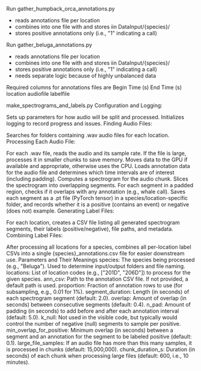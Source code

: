 Run gather_humpback_orca_annotations.py
* reads annotations file per location
* combines into one file with and stores iin DataInput/{species}/
* stores positive annotations only (i.e., "1" indicating a call) 

Run gather_beluga_annotations.py
* reads annotations file per location
* combines into one file with and stores iin DataInput/{species}/
* stores positive annotations only (i.e., "1" indicating a call) 
* needs separate logic because of highly unbalanced data

Required columns for annotations files are 
 Begin Time (s)
 End Time (s)
 location
 audiofile
 labelfile


 make_spectrograms_and_labels.py
 Configuration and Logging:

Sets up parameters for how audio will be split and processed.
Initializes logging to record progress and issues.
Finding Audio Files:

Searches for folders containing .wav audio files for each location.
Processing Each Audio File:

For each .wav file, reads the audio and its sample rate.
If the file is large, processes it in smaller chunks to save memory.
Moves data to the GPU if available and appropriate, otherwise uses the CPU.
Loads annotation data for the audio file and determines which time intervals are of interest (including padding).
Computes a spectrogram for the audio chunk.
Slices the spectrogram into overlapping segments.
For each segment in a padded region, checks if it overlaps with any annotation (e.g., whale call).
Saves each segment as a .pt file (PyTorch tensor) in a species/location-specific folder, and records whether it is a positive (contains an event) or negative (does not) example.
Generating Label Files:

For each location, creates a CSV file listing all generated spectrogram segments, their labels (positive/negative), file paths, and metadata.
Combining Label Files:

After processing all locations for a species, combines all per-location label CSVs into a single {species}_annotations.csv file for easier downstream use.
Parameters and Their Meanings
species: The species being processed (e.g., "Beluga"). Used to determine input/output folders and file naming.
locations: List of location codes (e.g., ["201D", "206D"]) to process for the given species.
ann_csv: Path to the annotation CSV file. If not provided, a default path is used.
proportion: Fraction of annotation rows to use (for subsampling, e.g., 0.01 for 1%).
segment_duration: Length (in seconds) of each spectrogram segment (default: 2.0).
overlap: Amount of overlap (in seconds) between consecutive segments (default: 0.4).
n_pad: Amount of padding (in seconds) to add before and after each annotation interval (default: 5.0).
k_null: Not used in the visible code, but typically would control the number of negative (null) segments to sample per positive.
min_overlap_for_positive: Minimum overlap (in seconds) between a segment and an annotation for the segment to be labeled positive (default: 0.1).
large_file_samples: If an audio file has more than this many samples, it is processed in chunks (default: 15,000,000).
chunk_duration_s: Duration (in seconds) of each chunk when processing large files (default: 600, i.e., 10 minutes).